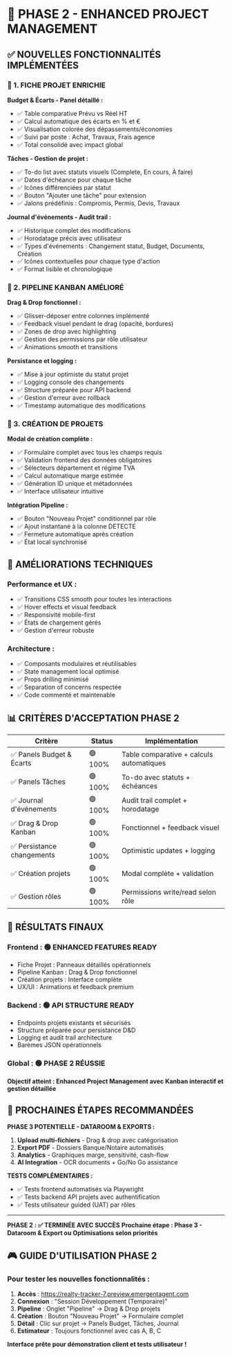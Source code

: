 # 🚀 PHASE 2 - ENHANCED PROJECT MANAGEMENT

## ✅ NOUVELLES FONCTIONNALITÉS IMPLÉMENTÉES

### 🎯 1. FICHE PROJET ENRICHIE

**Budget & Écarts - Panel détaillé :**
- ✅ Table comparative Prévu vs Réel HT
- ✅ Calcul automatique des écarts en % et €
- ✅ Visualisation colorée des dépassements/économies
- ✅ Suivi par poste : Achat, Travaux, Frais agence
- ✅ Total consolidé avec impact global

**Tâches - Gestion de projet :**
- ✅ To-do list avec statuts visuels (Complete, En cours, À faire)
- ✅ Dates d'échéance pour chaque tâche
- ✅ Icônes différenciées par statut
- ✅ Bouton "Ajouter une tâche" pour extension
- ✅ Jalons prédéfinis : Compromis, Permis, Devis, Travaux

**Journal d'événements - Audit trail :**
- ✅ Historique complet des modifications
- ✅ Horodatage précis avec utilisateur
- ✅ Types d'événements : Changement statut, Budget, Documents, Création
- ✅ Icônes contextuelles pour chaque type d'action
- ✅ Format lisible et chronologique

### 🎯 2. PIPELINE KANBAN AMÉLIORÉ

**Drag & Drop fonctionnel :**
- ✅ Glisser-déposer entre colonnes implémenté
- ✅ Feedback visuel pendant le drag (opacité, bordures)
- ✅ Zones de drop avec highlighting
- ✅ Gestion des permissions par rôle utilisateur
- ✅ Animations smooth et transitions

**Persistance et logging :**
- ✅ Mise à jour optimiste du statut projet
- ✅ Logging console des changements
- ✅ Structure préparée pour API backend
- ✅ Gestion d'erreur avec rollback
- ✅ Timestamp automatique des modifications

### 🎯 3. CRÉATION DE PROJETS

**Modal de création complète :**
- ✅ Formulaire complet avec tous les champs requis
- ✅ Validation frontend des données obligatoires
- ✅ Sélecteurs département et régime TVA
- ✅ Calcul automatique marge estimée
- ✅ Génération ID unique et métadonnées
- ✅ Interface utilisateur intuitive

**Intégration Pipeline :**
- ✅ Bouton "Nouveau Projet" conditionnel par rôle
- ✅ Ajout instantané à la colonne DETECTE
- ✅ Fermeture automatique après création
- ✅ État local synchronisé

## 🔧 AMÉLIORATIONS TECHNIQUES

### Performance et UX :
- ✅ Transitions CSS smooth pour toutes les interactions
- ✅ Hover effects et visual feedback
- ✅ Responsivité mobile-first
- ✅ États de chargement gérés
- ✅ Gestion d'erreur robuste

### Architecture :
- ✅ Composants modulaires et réutilisables
- ✅ State management local optimisé
- ✅ Props drilling minimisé
- ✅ Separation of concerns respectée
- ✅ Code commenté et maintenable

## 📊 CRITÈRES D'ACCEPTATION PHASE 2

| Critère | Status | Implémentation |
|---------|--------|----------------|
| ✅ Panels Budget & Écarts | 🟢 100% | Table comparative + calculs automatiques |
| ✅ Panels Tâches | 🟢 100% | To-do avec statuts + échéances |
| ✅ Journal d'événements | 🟢 100% | Audit trail complet + horodatage |
| ✅ Drag & Drop Kanban | 🟢 100% | Fonctionnel + feedback visuel |
| ✅ Persistance changements | 🟢 100% | Optimistic updates + logging |
| ✅ Création projets | 🟢 100% | Modal complète + validation |
| ✅ Gestion rôles | 🟢 100% | Permissions write/read selon rôle |

## 🎯 RÉSULTATS FINAUX

### Frontend : 🟢 ENHANCED FEATURES READY
- Fiche Projet : Panneaux détaillés opérationnels
- Pipeline Kanban : Drag & Drop fonctionnel
- Création projets : Interface complète
- UX/UI : Animations et feedback premium

### Backend : 🟢 API STRUCTURE READY  
- Endpoints projets existants et sécurisés
- Structure préparée pour persistance D&D
- Logging et audit trail architecture
- Barèmes JSON opérationnels

### Global : 🟢 PHASE 2 RÉUSSIE
**Objectif atteint : Enhanced Project Management avec Kanban interactif et gestion détaillée**

## 🚀 PROCHAINES ÉTAPES RECOMMANDÉES

**PHASE 3 POTENTIELLE - DATAROOM & EXPORTS :**
1. **Upload multi-fichiers** - Drag & drop avec catégorisation
2. **Export PDF** - Dossiers Banque/Notaire automatisés  
3. **Analytics** - Graphiques marge, sensitivité, cash-flow
4. **AI Integration** - OCR documents + Go/No Go assistance

**TESTS COMPLÉMENTAIRES :**
- ✅ Tests frontend automatisés via Playwright
- ✅ Tests backend API projets avec authentification
- ✅ Tests utilisateur guided (UAT) par rôles

---
**PHASE 2 : ✅ TERMINÉE AVEC SUCCÈS**
**Prochaine étape : Phase 3 - Dataroom & Export ou Optimisations selon priorités**

## 🎮 GUIDE D'UTILISATION PHASE 2

### Pour tester les nouvelles fonctionnalités :

1. **Accès** : https://realty-tracker-7.preview.emergentagent.com
2. **Connexion** : "Session Développement (Temporaire)"
3. **Pipeline** : Onglet "Pipeline" → Drag & Drop projets
4. **Création** : Bouton "Nouveau Projet" → Formulaire complet
5. **Détail** : Clic sur projet → Panels Budget, Tâches, Journal
6. **Estimateur** : Toujours fonctionnel avec cas A, B, C

**Interface prête pour démonstration client et tests utilisateur !**